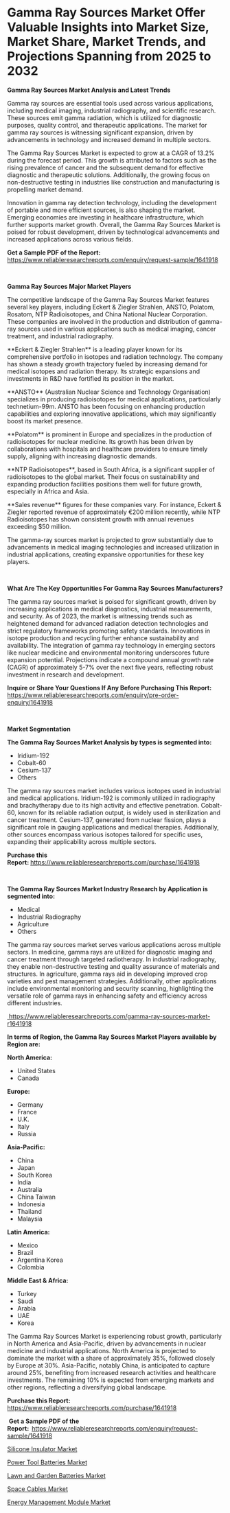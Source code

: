 <p><h1>Gamma Ray Sources Market Offer Valuable Insights into Market Size, Market Share, Market Trends, and Projections Spanning from 2025 to 2032</h1></p><p><strong>Gamma Ray Sources Market Analysis and Latest Trends</strong></p>
<p><p>Gamma ray sources are essential tools used across various applications, including medical imaging, industrial radiography, and scientific research. These sources emit gamma radiation, which is utilized for diagnostic purposes, quality control, and therapeutic applications. The market for gamma ray sources is witnessing significant expansion, driven by advancements in technology and increased demand in multiple sectors.</p><p>The Gamma Ray Sources Market is expected to grow at a CAGR of 13.2% during the forecast period. This growth is attributed to factors such as the rising prevalence of cancer and the subsequent demand for effective diagnostic and therapeutic solutions. Additionally, the growing focus on non-destructive testing in industries like construction and manufacturing is propelling market demand. </p><p>Innovation in gamma ray detection technology, including the development of portable and more efficient sources, is also shaping the market. Emerging economies are investing in healthcare infrastructure, which further supports market growth. Overall, the Gamma Ray Sources Market is poised for robust development, driven by technological advancements and increased applications across various fields.</p></p>
<p><strong>Get a Sample PDF of the Report:&nbsp;</strong> <a href="https://www.reliableresearchreports.com/enquiry/request-sample/1641918?utm_campaign=120&utm_medium=2&utm_source=Github&utm_content=ia&utm_term=13022025&utm_id=gamma-ray-sources">https://www.reliableresearchreports.com/enquiry/request-sample/1641918</a></p>
<p>&nbsp;</p>
<p><strong>Gamma Ray Sources Major Market Players</strong></p>
<p><p>The competitive landscape of the Gamma Ray Sources Market features several key players, including Eckert & Ziegler Strahlen, ANSTO, Polatom, Rosatom, NTP Radioisotopes, and China National Nuclear Corporation. These companies are involved in the production and distribution of gamma-ray sources used in various applications such as medical imaging, cancer treatment, and industrial radiography.</p><p>**Eckert & Ziegler Strahlen** is a leading player known for its comprehensive portfolio in isotopes and radiation technology. The company has shown a steady growth trajectory fueled by increasing demand for medical isotopes and radiation therapy. Its strategic expansions and investments in R&D have fortified its position in the market.</p><p>**ANSTO** (Australian Nuclear Science and Technology Organisation) specializes in producing radioisotopes for medical applications, particularly technetium-99m. ANSTO has been focusing on enhancing production capabilities and exploring innovative applications, which may significantly boost its market presence. </p><p>**Polatom** is prominent in Europe and specializes in the production of radioisotopes for nuclear medicine. Its growth has been driven by collaborations with hospitals and healthcare providers to ensure timely supply, aligning with increasing diagnostic demands. </p><p>**NTP Radioisotopes**, based in South Africa, is a significant supplier of radioisotopes to the global market. Their focus on sustainability and expanding production facilities positions them well for future growth, especially in Africa and Asia.</p><p>**Sales revenue** figures for these companies vary. For instance, Eckert & Ziegler reported revenue of approximately €200 million recently, while NTP Radioisotopes has shown consistent growth with annual revenues exceeding $50 million.</p><p>The gamma-ray sources market is projected to grow substantially due to advancements in medical imaging technologies and increased utilization in industrial applications, creating expansive opportunities for these key players.</p></p>
<p>&nbsp;</p>
<p><strong>What Are The Key Opportunities For Gamma Ray Sources Manufacturers?</strong></p>
<p><p>The gamma ray sources market is poised for significant growth, driven by increasing applications in medical diagnostics, industrial measurements, and security. As of 2023, the market is witnessing trends such as heightened demand for advanced radiation detection technologies and strict regulatory frameworks promoting safety standards. Innovations in isotope production and recycling further enhance sustainability and availability. The integration of gamma ray technology in emerging sectors like nuclear medicine and environmental monitoring underscores future expansion potential. Projections indicate a compound annual growth rate (CAGR) of approximately 5-7% over the next five years, reflecting robust investment in research and development.</p></p>
<p><strong>Inquire or Share Your Questions If Any Before Purchasing This Report:</strong> <a href="https://www.reliableresearchreports.com/enquiry/pre-order-enquiry/1641918?utm_campaign=120&utm_medium=2&utm_source=Github&utm_content=ia&utm_term=13022025&utm_id=gamma-ray-sources">https://www.reliableresearchreports.com/enquiry/pre-order-enquiry/1641918</a></p>
<p>&nbsp;</p>
<p><strong>Market Segmentation</strong></p>
<p><strong>The Gamma Ray Sources Market Analysis by types is segmented into:</strong></p>
<p><ul><li>Iridium-192</li><li>Cobalt-60</li><li>Cesium-137</li><li>Others</li></ul></p>
<p><p>The gamma ray sources market includes various isotopes used in industrial and medical applications. Iridium-192 is commonly utilized in radiography and brachytherapy due to its high activity and effective penetration. Cobalt-60, known for its reliable radiation output, is widely used in sterilization and cancer treatment. Cesium-137, generated from nuclear fission, plays a significant role in gauging applications and medical therapies. Additionally, other sources encompass various isotopes tailored for specific uses, expanding their applicability across multiple sectors.</p></p>
<p><strong>Purchase this Report:&nbsp;</strong><a href="https://www.reliableresearchreports.com/purchase/1641918?utm_campaign=120&utm_medium=2&utm_source=Github&utm_content=ia&utm_term=13022025&utm_id=gamma-ray-sources">https://www.reliableresearchreports.com/purchase/1641918</a></p>
<p>&nbsp;</p>
<p><strong>The Gamma Ray Sources Market Industry Research by Application is segmented into:</strong></p>
<p><ul><li>Medical</li><li>Industrial Radiography</li><li>Agriculture</li><li>Others</li></ul></p>
<p><p>The gamma ray sources market serves various applications across multiple sectors. In medicine, gamma rays are utilized for diagnostic imaging and cancer treatment through targeted radiotherapy. In industrial radiography, they enable non-destructive testing and quality assurance of materials and structures. In agriculture, gamma rays aid in developing improved crop varieties and pest management strategies. Additionally, other applications include environmental monitoring and security scanning, highlighting the versatile role of gamma rays in enhancing safety and efficiency across different industries.</p></p>
<p><a href="https://www.reliableresearchreports.com/gamma-ray-sources-market-r1641918?utm_campaign=120&utm_medium=2&utm_source=Github&utm_content=ia&utm_term=13022025&utm_id=gamma-ray-sources">&nbsp;https://www.reliableresearchreports.com/gamma-ray-sources-market-r1641918</a></p>
<p><strong>In terms of Region, the Gamma Ray Sources Market Players available by Region are:</strong></p>
<p>
    <p> <strong> North America: </strong>
        <ul>
            <li>United States</li>
            <li>Canada</li>
        </ul>
        </p> 
    <p> <strong> Europe: </strong>
        <ul>
            <li>Germany</li>
            <li>France</li>
            <li>U.K.</li>
            <li>Italy</li>
            <li>Russia</li>
        </ul>
        </p> 
    <p> <strong> Asia-Pacific: </strong>
        <ul>
            <li>China</li>
            <li>Japan</li>
            <li>South Korea</li>
            <li>India</li>
            <li>Australia</li>
            <li>China Taiwan</li>
            <li>Indonesia</li>
            <li>Thailand</li>
            <li>Malaysia</li>
        </ul>
        </p> 
    <p> <strong> Latin America: </strong>
        <ul>
            <li>Mexico</li>
            <li>Brazil</li>
            <li>Argentina Korea</li>
            <li>Colombia</li>
        </ul>
        </p> 
    <p> <strong> Middle East & Africa: </strong>
        <ul>
            <li>Turkey</li>
            <li>Saudi</li>
            <li>Arabia</li>
            <li>UAE</li>
            <li>Korea</li>
        </ul>
    </p>
    </p>
<p><p>The Gamma Ray Sources Market is experiencing robust growth, particularly in North America and Asia-Pacific, driven by advancements in nuclear medicine and industrial applications. North America is projected to dominate the market with a share of approximately 35%, followed closely by Europe at 30%. Asia-Pacific, notably China, is anticipated to capture around 25%, benefiting from increased research activities and healthcare investments. The remaining 10% is expected from emerging markets and other regions, reflecting a diversifying global landscape.</p></p>
<p><strong>Purchase this Report: </strong><a href="https://www.reliableresearchreports.com/purchase/1641918?utm_campaign=120&utm_medium=2&utm_source=Github&utm_content=ia&utm_term=13022025&utm_id=gamma-ray-sources">https://www.reliableresearchreports.com/purchase/1641918</a></p>
<p>&nbsp;<strong>Get a Sample PDF of the Report:&nbsp;&nbsp;</strong><a href="https://www.reliableresearchreports.com/enquiry/request-sample/1641918?utm_campaign=120&utm_medium=2&utm_source=Github&utm_content=ia&utm_term=13022025&utm_id=gamma-ray-sources">https://www.reliableresearchreports.com/enquiry/request-sample/1641918</a></p>
<p><strong></strong></p>
<p><p><a href="https://github.com/vitrilaoire/Market-Research-Report-List-1/blob/main/silicone-insulator-market.md?utm_campaign=120&utm_medium=2&utm_source=Github&utm_content=ia&utm_term=13022025&utm_id=gamma-ray-sources">Silicone Insulator Market</a></p><p><a href="https://github.com/scaseiargas/Market-Research-Report-List-1/blob/main/power-tool-batteries-market.md?utm_campaign=120&utm_medium=2&utm_source=Github&utm_content=ia&utm_term=13022025&utm_id=gamma-ray-sources">Power Tool Batteries Market</a></p><p><a href="https://github.com/ngozudapshi/Market-Research-Report-List-1/blob/main/lawn-and-garden-batteries-market.md?utm_campaign=120&utm_medium=2&utm_source=Github&utm_content=ia&utm_term=13022025&utm_id=gamma-ray-sources">Lawn and Garden Batteries Market</a></p><p><a href="https://github.com/ramraomeyie/Market-Research-Report-List-1/blob/main/space-cables-market.md?utm_campaign=120&utm_medium=2&utm_source=Github&utm_content=ia&utm_term=13022025&utm_id=gamma-ray-sources">Space Cables Market</a></p><p><a href="https://github.com/namaqbagels64/Market-Research-Report-List-1/blob/main/energy-management-module-market.md?utm_campaign=120&utm_medium=2&utm_source=Github&utm_content=ia&utm_term=13022025&utm_id=gamma-ray-sources">Energy Management Module Market</a></p></p>